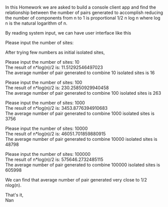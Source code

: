 In this Homework we are asked to build a console client app and find the relationship between the number of pairs generated to accomplish reducing the number of components from n to 1 is proportional 1/2 n log n where log n is the natural logarithm of n.

By reading system input, we can have user interface like this

Please input the number of sites: 

After trying few numbers as initial isolated sites, 

Please input the number of sites: 10  
The result of n*log(n)/2 is: 11.51292546497023  
The average number of pair generated to combine 10 isolated sites is 16

Please input the number of sites: 100  
The result of n*log(n)/2 is: 230.25850929940458  
The average number of pair generated to combine 100 isolated sites is 263

Please input the number of sites: 1000  
The result of n*log(n)/2 is: 3453.8776394910683  
The average number of pair generated to combine 1000 isolated sites is 3756

Please input the number of sites: 10000  
The result of n*log(n)/2 is: 46051.701859880915  
The average number of pair generated to combine 10000 isolated sites is 48798

Please input the number of sites: 100000  
The result of n*log(n)/2 is: 575646.2732485115  
The average number of pair generated to combine 100000 isolated sites is 605998

We can find that average number of pair generated very close to 1/2 nlog(n). 

That's it,  
Nan
